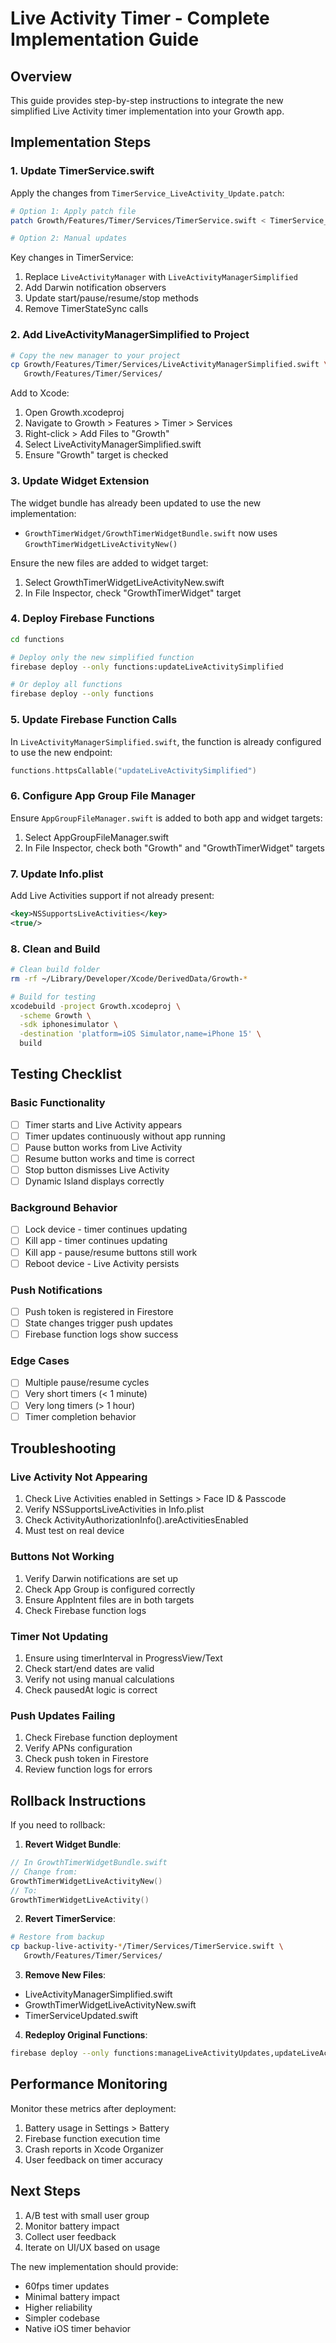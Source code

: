 # Live Activity Timer - Complete Implementation Guide

## Overview
This guide provides step-by-step instructions to integrate the new simplified Live Activity timer implementation into your Growth app.

## Implementation Steps

### 1. Update TimerService.swift

Apply the changes from `TimerService_LiveActivity_Update.patch`:

```bash
# Option 1: Apply patch file
patch Growth/Features/Timer/Services/TimerService.swift < TimerService_LiveActivity_Update.patch

# Option 2: Manual updates
```

Key changes in TimerService:
1. Replace `LiveActivityManager` with `LiveActivityManagerSimplified`
2. Add Darwin notification observers
3. Update start/pause/resume/stop methods
4. Remove TimerStateSync calls

### 2. Add LiveActivityManagerSimplified to Project

```bash
# Copy the new manager to your project
cp Growth/Features/Timer/Services/LiveActivityManagerSimplified.swift \
   Growth/Features/Timer/Services/
```

Add to Xcode:
1. Open Growth.xcodeproj
2. Navigate to Growth > Features > Timer > Services
3. Right-click > Add Files to "Growth"
4. Select LiveActivityManagerSimplified.swift
5. Ensure "Growth" target is checked

### 3. Update Widget Extension

The widget bundle has already been updated to use the new implementation:
- `GrowthTimerWidget/GrowthTimerWidgetBundle.swift` now uses `GrowthTimerWidgetLiveActivityNew()`

Ensure the new files are added to widget target:
1. Select GrowthTimerWidgetLiveActivityNew.swift
2. In File Inspector, check "GrowthTimerWidget" target

### 4. Deploy Firebase Functions

```bash
cd functions

# Deploy only the new simplified function
firebase deploy --only functions:updateLiveActivitySimplified

# Or deploy all functions
firebase deploy --only functions
```

### 5. Update Firebase Function Calls

In `LiveActivityManagerSimplified.swift`, the function is already configured to use the new endpoint:
```swift
functions.httpsCallable("updateLiveActivitySimplified")
```

### 6. Configure App Group File Manager

Ensure `AppGroupFileManager.swift` is added to both app and widget targets:
1. Select AppGroupFileManager.swift
2. In File Inspector, check both "Growth" and "GrowthTimerWidget" targets

### 7. Update Info.plist

Add Live Activities support if not already present:
```xml
<key>NSSupportsLiveActivities</key>
<true/>
```

### 8. Clean and Build

```bash
# Clean build folder
rm -rf ~/Library/Developer/Xcode/DerivedData/Growth-*

# Build for testing
xcodebuild -project Growth.xcodeproj \
  -scheme Growth \
  -sdk iphonesimulator \
  -destination 'platform=iOS Simulator,name=iPhone 15' \
  build
```

## Testing Checklist

### Basic Functionality
- [ ] Timer starts and Live Activity appears
- [ ] Timer updates continuously without app running
- [ ] Pause button works from Live Activity
- [ ] Resume button works and time is correct
- [ ] Stop button dismisses Live Activity
- [ ] Dynamic Island displays correctly

### Background Behavior
- [ ] Lock device - timer continues updating
- [ ] Kill app - timer continues updating
- [ ] Kill app - pause/resume buttons still work
- [ ] Reboot device - Live Activity persists

### Push Notifications
- [ ] Push token is registered in Firestore
- [ ] State changes trigger push updates
- [ ] Firebase function logs show success

### Edge Cases
- [ ] Multiple pause/resume cycles
- [ ] Very short timers (< 1 minute)
- [ ] Very long timers (> 1 hour)
- [ ] Timer completion behavior

## Troubleshooting

### Live Activity Not Appearing
1. Check Live Activities enabled in Settings > Face ID & Passcode
2. Verify NSSupportsLiveActivities in Info.plist
3. Check ActivityAuthorizationInfo().areActivitiesEnabled
4. Must test on real device

### Buttons Not Working
1. Verify Darwin notifications are set up
2. Check App Group is configured correctly
3. Ensure AppIntent files are in both targets
4. Check Firebase function logs

### Timer Not Updating
1. Ensure using timerInterval in ProgressView/Text
2. Check start/end dates are valid
3. Verify not using manual calculations
4. Check pausedAt logic is correct

### Push Updates Failing
1. Check Firebase function deployment
2. Verify APNs configuration
3. Check push token in Firestore
4. Review function logs for errors

## Rollback Instructions

If you need to rollback:

1. **Revert Widget Bundle**:
```swift
// In GrowthTimerWidgetBundle.swift
// Change from:
GrowthTimerWidgetLiveActivityNew()
// To:
GrowthTimerWidgetLiveActivity()
```

2. **Revert TimerService**:
```bash
# Restore from backup
cp backup-live-activity-*/Timer/Services/TimerService.swift \
   Growth/Features/Timer/Services/
```

3. **Remove New Files**:
- LiveActivityManagerSimplified.swift
- GrowthTimerWidgetLiveActivityNew.swift
- TimerServiceUpdated.swift

4. **Redeploy Original Functions**:
```bash
firebase deploy --only functions:manageLiveActivityUpdates,updateLiveActivity
```

## Performance Monitoring

Monitor these metrics after deployment:
1. Battery usage in Settings > Battery
2. Firebase function execution time
3. Crash reports in Xcode Organizer
4. User feedback on timer accuracy

## Next Steps

1. A/B test with small user group
2. Monitor battery impact
3. Collect user feedback
4. Iterate on UI/UX based on usage

The new implementation should provide:
- 60fps timer updates
- Minimal battery impact
- Higher reliability
- Simpler codebase
- Native iOS timer behavior